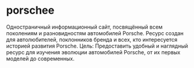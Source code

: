 # porschee
Одностраничный информационный сайт, посвящённый всем поколениям и разновидностям автомобилей Porsche. Ресурс создан для автолюбителей, поклонников бренда и всех, кто интересуется историей развития Porsche. Цель: Предоставить удобный и наглядный ресурс для изучения эволюции автомобилей Porsche, от их первых моделей до современных.
